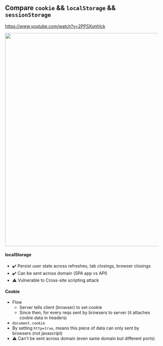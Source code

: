 ## Compare `cookie` && `localStorage` && `sessionStorage`
https://www.youtube.com/watch?v=2PPSXonhIck

<img width="700px" src="https://user-images.githubusercontent.com/28957748/130888548-e2129ea0-215f-43b6-8201-f818e522f33f.png" />

#### localStorage
- ✔️ Persist user state across refreshes, tab closings, browser closings
- ✔️ Can be sent across domain (SPA app vs API)
- ⚠️ Vulnerable to Cross-site scripting attack

#### Cookie
- Flow
  - Server tells client (browser) to set cookie
  - Since then, for every reqs sent by browsers to server (it attaches cookie data in headers)
- `document.cookie`
- By setting `http=true`, means this piece of data can only sent by browsers (not javascript)
- ⚠️ Can't be sent across domain (even same domain but different ports)

